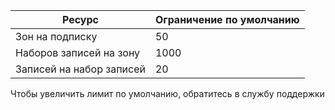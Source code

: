 
| Ресурс | Ограничение по умолчанию 
--- | ---
| Зон на подписку | 50
| Наборов записей на зону| 1000
| Записей на набор записей| 20

Чтобы увеличить лимит по умолчанию, обратитесь в службу поддержки

<!---HONumber=Oct15_HO3-->